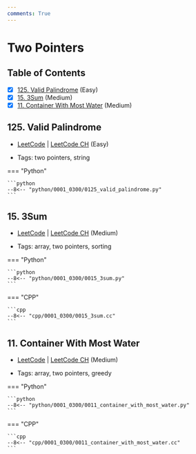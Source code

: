 ```yaml
---
comments: True
---
```


# Two Pointers

## Table of Contents

- [x] [125. Valid Palindrome](https://leetcode.cn/problems/valid-palindrome/) (Easy)
- [x] [15. 3Sum](https://leetcode.cn/problems/3sum/) (Medium)
- [x] [11. Container With Most Water](https://leetcode.cn/problems/container-with-most-water/) (Medium)

## 125. Valid Palindrome

-   [LeetCode](https://leetcode.com/problems/valid-palindrome/) | [LeetCode CH](https://leetcode.cn/problems/valid-palindrome/) (Easy)

-   Tags: two pointers, string

=== "Python"

    ```python
    --8<-- "python/0001_0300/0125_valid_palindrome.py"
    ```



## 15. 3Sum

-   [LeetCode](https://leetcode.com/problems/3sum/) | [LeetCode CH](https://leetcode.cn/problems/3sum/) (Medium)

-   Tags: array, two pointers, sorting

=== "Python"

    ```python
    --8<-- "python/0001_0300/0015_3sum.py"
    ```


=== "CPP"

    ```cpp
    --8<-- "cpp/0001_0300/0015_3sum.cc"
    ```



## 11. Container With Most Water

-   [LeetCode](https://leetcode.com/problems/container-with-most-water/) | [LeetCode CH](https://leetcode.cn/problems/container-with-most-water/) (Medium)

-   Tags: array, two pointers, greedy

=== "Python"

    ```python
    --8<-- "python/0001_0300/0011_container_with_most_water.py"
    ```


=== "CPP"

    ```cpp
    --8<-- "cpp/0001_0300/0011_container_with_most_water.cc"
    ```
